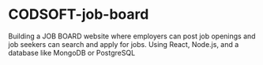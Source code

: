# CODSOFT-job-board
Building  a JOB BOARD website where employers can post job openings and job seekers can search and apply for jobs. Using React, Node.js, and a database like MongoDB or PostgreSQL
